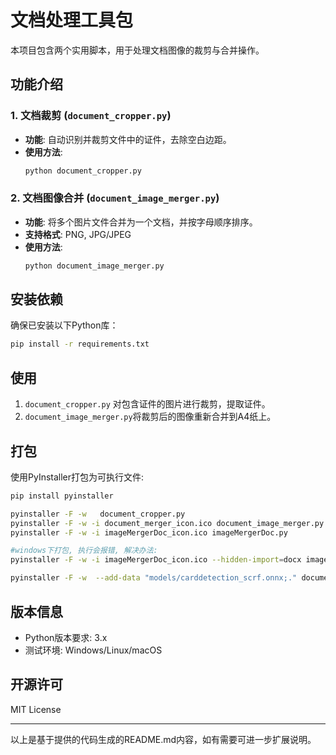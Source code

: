 # 文档处理工具包

本项目包含两个实用脚本，用于处理文档图像的裁剪与合并操作。

## 功能介绍

### 1. 文档裁剪 (`document_cropper.py`)
- **功能**: 自动识别并裁剪文件中的证件，去除空白边距。
- **使用方法**:
  ```bash
  python document_cropper.py 
  ```


### 2. 文档图像合并 (`document_image_merger.py`)
- **功能**: 将多个图片文件合并为一个文档，并按字母顺序排序。
- **支持格式**: PNG, JPG/JPEG
- **使用方法**:
  ```bash
  python document_image_merger.py
  ```


## 安装依赖
确保已安装以下Python库：
```bash
pip install -r requirements.txt
```


## 使用
1.  `document_cropper.py` 对包含证件的图片进行裁剪，提取证件。
2.  `document_image_merger.py`将裁剪后的图像重新合并到A4纸上。


## 打包
使用PyInstaller打包为可执行文件:
```bash
pip install pyinstaller

pyinstaller -F -w   document_cropper.py
pyinstaller -F -w -i document_merger_icon.ico document_image_merger.py
pyinstaller -F -w -i imageMergerDoc_icon.ico imageMergerDoc.py

#windows下打包, 执行会报错, 解决办法:
pyinstaller -F -w -i imageMergerDoc_icon.ico --hidden-import=docx imageMergerDoc.py

pyinstaller -F -w  --add-data "models/carddetection_scrf.onnx;." document_cropper.py
```


## 版本信息
- Python版本要求: 3.x
- 测试环境: Windows/Linux/macOS

## 开源许可
MIT License

---

以上是基于提供的代码生成的README.md内容，如有需要可进一步扩展说明。
